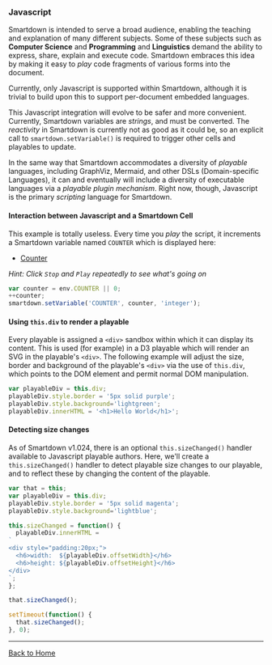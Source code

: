 ### Javascript

Smartdown is intended to serve a broad audience, enabling the teaching and explanation of many different subjects. Some of these subjects such as **Computer Science** and **Programming** and **Linguistics** demand the ability to express, share, explain and execute code. Smartdown embraces this idea by making it easy to *play* code fragments of various forms into the document.

Currently, only Javascript is supported within Smartdown, although it is trivial to build upon this to support per-document embedded languages.

This Javascript integration will evolve to be safer and more convenient. Currently, Smartdown variables are *strings*, and must be converted. The *reactivity* in Smartdown is currently not as good as it could be, so an explicit call to `smartdown.setVariable()` is required to trigger other cells and playables to update.

In the same way that Smartdown accommodates a diversity of *playable* languages, including GraphViz, Mermaid, and other DSLs (Domain-specific Languages), it can and eventually will include a diversity of executable languages via a *playable plugin mechanism*. Right now, though, Javascript is the primary *scripting* language for Smartdown.

#### Interaction between Javascript and a Smartdown Cell

This example is totally useless. Every time you *play* the script, it increments a Smartdown variable named `COUNTER` which is displayed here:

- [Counter](:!COUNTER)

*Hint: Click `Stop` and `Play` repeatedly to see what's going on*

```javascript /playable/autoplay
var counter = env.COUNTER || 0;
++counter;
smartdown.setVariable('COUNTER', counter, 'integer');
```

#### Using `this.div` to render a playable

Every playable is assigned a `<div>` sandbox within which it can display its content. This is used (for example) in a D3 playable which will render an SVG in the playable's `<div>`. The following example will adjust the size, border and background of the playable's `<div>` via the use of `this.div`, which points to the DOM element and permit normal DOM manipulation.

```javascript /playable/autoplay
var playableDiv = this.div;
playableDiv.style.border = '5px solid purple';
playableDiv.style.background='lightgreen';
playableDiv.innerHTML = '<h1>Hello World</h1>';

```


#### Detecting size changes

As of Smartdown v1.024, there is an optional `this.sizeChanged()` handler available to Javascript playable authors. Here, we'll create a `this.sizeChanged()` handler to detect playable size changes to our playable, and to reflect these by changing the content of the playable.


```javascript /playable/autoplay
var that = this;
var playableDiv = this.div;
playableDiv.style.border = '5px solid magenta';
playableDiv.style.background='lightblue';

this.sizeChanged = function() {
  playableDiv.innerHTML =
`
<div style="padding:20px;">
  <h6>width:  ${playableDiv.offsetWidth}</h6>
  <h6>height: ${playableDiv.offsetHeight}</h6>
</div>
`;
};

that.sizeChanged();

setTimeout(function() {
  that.sizeChanged();
}, 0);

```

---

[Back to Home](:@Home)
